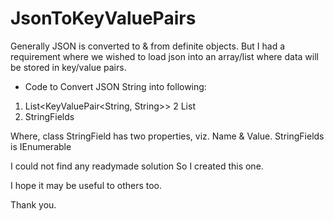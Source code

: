 # JsonToKeyValuePairs

Generally JSON is converted to & from definite objects. But I had a requirement where we wished to load json into an array/list where data will be stored in key/value pairs.

* Code to Convert JSON String into following:
1. List<KeyValuePair<String, String>>
2  List<StringField>
3. StringFields

Where, 
  class StringField has two properties, viz. Name & Value.
  StringFields is IEnumerable<StringFields>

I could not find any readymade solution So I created this one.

I hope it may be useful to others too.

Thank you.

